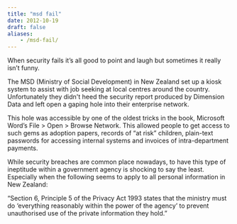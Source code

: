 ```yaml
---
title: "msd fail"
date: 2012-10-19
draft: false
aliases:
    - /msd-fail/
---
```


When security fails it’s all good to point and laugh but sometimes it really
isn’t funny.

The MSD (Ministry of Social Development) in New Zealand set up a kiosk system to
assist with job seeking at local centres around the country. Unfortunately they
didn't heed the security report produced by Dimension Data and left open a
gaping hole into their enterprise network.

This hole was accessible by one of the oldest tricks in the book, Microsoft
Word’s File > Open > Browse Network. This allowed people to get access to such
gems as adoption papers, records of “at risk” children, plain-text passwords for
accessing internal systems and invoices of intra-department payments.

While security breaches are common place nowadays, to have this type of
ineptitude within a government agency is shocking to say the least. Especially
when the following seems to apply to all personal information in New Zealand:

“Section 6, Principle 5 of the Privacy Act 1993 states that the ministry must do
‘everything reasonably within the power of the agency’ to prevent unauthorised
use of the private information they hold.”
